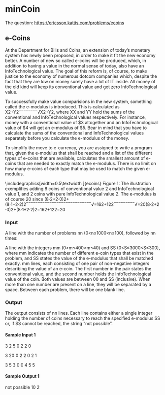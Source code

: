 # minCoin

The question:
https://ericsson.kattis.com/problems/ecoins



## e-Coins
At the Department for Bills and Coins, an extension of today’s monetary system has newly been proposed, in order to make it fit the new economy better. A number of new so called e-coins will be produced, which, in addition to having a value in the normal sense of today, also have an InfoTechnological value. The goal of this reform is, of course, to make justice to the economy of numerous dotcom companies which, despite the fact that they are low on money surely have a lot of IT inside. All money of the old kind will keep its conventional value and get zero InfoTechnological value.

To successfully make value comparisions in the new system, something called the e-modulus is introduced. This is calculated as X2+Y2‾‾‾‾‾‾‾‾√X2+Y2, where XX and YY hold the sums of the conventional and InfoTechnological values respectively. For instance, money with a conventional value of $3 altogether and an InfoTechnological value of $4 will get an e-modulus of $5. Bear in mind that you have to calculate the sums of the conventional and InfoTechnological values separately before you calculate the e-modulus of the money.

To simplify the move to e-currency, you are assigned to write a program that, given the e-modulus that shall be reached and a list of the different types of e-coins that are available, calculates the smallest amount of e-coins that are needed to exactly match the e-modulus. There is no limit on how many e-coins of each type that may be used to match the given e-modulus.

\includegraphics[width=0.5\textwidth ]{ecoins}
Figure 1: The illustration exemplifies adding 8 coins of conventional value 2 and InfoTechnological value 1, and 2 coins with pure InfoTechnological value 2. The e-modulus is of course 20 since (8⋅2+2⋅0)2+(8⋅1+2⋅2)2‾‾‾‾‾‾‾‾‾‾‾‾‾‾‾‾‾‾‾‾‾‾‾‾‾‾‾‾√=162+122‾‾‾‾‾‾‾‾‾√=20(8⋅2+2⋅0)2+(8⋅1+2⋅2)2=162+122=20

### Input
A line with the number of problems nn (0<n≤1000<n≤100), followed by nn times:

A line with the integers mm (0<m≤400<m≤40) and SS (0<S≤3000<S≤300), where mm indicates the number of different e-coin types that exist in the problem, and SS states the value of the e-modulus that shall be matched exactly.
mm lines, each consisting of one pair of non-negative integers describing the value of an e-coin. The first number in the pair states the conventional value, and the second number holds the InfoTechnological value of the coin. Both values are between 00 and SS (inclusive).
When more than one number are present on a line, they will be separated by a space. Between each problem, there will be one blank line.

### Output
The output consists of nn lines. Each line contains either a single integer holding the number of coins necessary to reach the specified e-modulus SS or, if SS cannot be reached, the string “not possible”.





#### Sample Input 1

3
2 5
0 2
2 0

3 20
0 2
2 0
2 1

3 5
3 0
0 4
5 5


#### Sample Output 1

not possible
10
2
